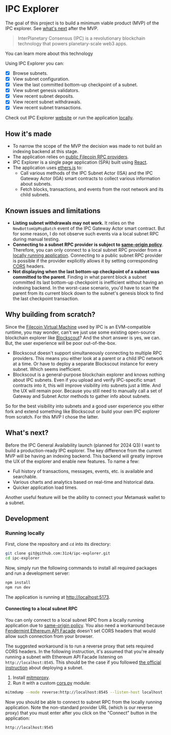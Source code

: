 # IPC Explorer

The goal of this project is to build a minimum viable product (MVP) of the IPC explorer. See [what's next](#whats-next) after the MVP.

> InterPlanetary Consensus (IPC) is a revolutionary blockchain technology that powers planetary-scale web3 apps.

You can learn more about this technology 

Using IPC Explorer you can:

- [x] Browse subnets.
- [x] View subnet configuration.
- [x] View the last committed bottom-up checkpoint of a subnet.
- [x] View subnet genesis validators.
- [x] View recent subnet deposits.
- [x] View recent subnet withdrawals.
- [x] View recent subnet transactions.

Check out IPC Explorer [website](https://fileplorer.com) or run the application [locally](#running-locally).

## How it's made

- To narrow the scope of the MVP the decision was made to not build an indexing backend at this stage.
- The application relies on [public Filecoin RPC providers](https://docs.filecoin.io/networks/calibration/rpcs).
- IPC Explorer is a single page application (SPA) built using [React](https://react.dev).
- The application uses [ethers.js](https://ethers.org) to:
  - Call various methods of the IPC Subnet Actor (ISA) and the IPC Gateway Actor (IGA) smart contracts to collect various information about subnets.
  - Fetch blocks, transactions, and events from the root network and its child subnets.

## Known issues and limitations

- **Listing subnet withdrawals may not work.**
  It relies on the `NewBottomUpMsgBatch` event of the IPC Gateway Actor smart contract.
  But for some reason, I do not observe such events via a local subnet RPC during manual testing.
- **Connecting to a subnet RPC provider is subject to [same-origin policy](https://developer.mozilla.org/en-US/docs/Web/Security/Same-origin_policy)**.
  Therefore, you can only connect to a local subnet RPC provider from a [locally running application](#running-locally).
  Connecting to a public subnet RPC provider is possible if the provider explicitly allows it by setting corresponding [CORS](https://developer.mozilla.org/en-US/docs/Web/HTTP/CORS) headers.
- **Not displaying when the last bottom-up checkpoint of a subnet was committed to the parent**. Finding in what parent block a subnet committed its last bottom-up checkpoint is inefficient without having an indexing backend. In the worst-case scenario, you'd have to scan the parent from its current block down to the subnet's genesis block to find the last checkpoint transaction.

## Why building from scratch?

Since the [Filecoin Virtual Machine](https://fvm.filecoin.io) used by IPC is an EVM-compatible runtime, you may wonder, can't we just use some existing open-source blockchain explorer like [Blockscout](https://www.blockscout.com)?
And the short answer is yes, we can.
But, the user experience will be poor out-of-the-box.

- Blockscout doesn't support simultaneously connecting to multiple RPC providers.
  This means you either look at a parent or a child IPC network at a time.
  Or have to deploy a separate Blockscout instance for every subnet.
  Which seems inefficient.
- Blockscout is a general-purpose blockchain explorer and knows nothing about IPC subnets.
  Even if you upload and verify IPC-specific smart contracts into it, this will improve visibility into subnets just a little.
  And the UX will remain poor.
  Because you still need to manually call a set of Gateway and Subnet Actor methods to gather info about subnets.

So for the best visibility into subnets and a good user experience you either fork and extend something like Blockscout or build your own IPC explorer from scratch.
For this MVP I chose the latter.

## What's next?

Before the IPC General Availability launch (planned for 2024 Q3) I want to build a production-ready IPC explorer.
The key difference from the current MVP will be having an indexing backend.
This backend will greatly improve the UX of the explorer and enable new features.
To name a few:

- Full history of transactions, messages, events, etc. is available and searchable.
- Various charts and analytics based on real-time and historical data.
- Quicker application load times.

Another useful feature will be the ability to connect your Metamask wallet to a subnet.

## Development

### Running locally

First, clone the repository and `cd` into its directory:

```sh
git clone git@github.com:31z4/ipc-explorer.git
cd ipc-explorer
```

Now, simply run the following commands to install all required packages and run a development server:

```sh
npm install
npm run dev
```

The application is running at [http://localhost:5173](http://localhost:5173).

#### Connecting to a local subnet RPC

You can only connect to a local subnet RPC from a locally running application due to [same-origin policy](https://developer.mozilla.org/en-US/docs/Web/Security/Same-origin_policy). You also need a workaround because [Fendermint Ethereum API Facade](https://github.com/consensus-shipyard/ipc/tree/fbe598d0d2f908a3bddbcd4e7d3e5a31cd3a26d9/fendermint/eth/api) doesn't set CORS headers that would allow such connection from your browser.

The suggested workaround is to run a reverse proxy that sets required CORS headers.
In the following instruction, it's assumed that you're already running a subnet with Ethereum API Facade listening on `http://localhost:8545`. This should be the case if you followed [the official instruction](https://docs.ipc.space/quickstarts/deploy-a-subnet) about deploying a subnet.

1. Install [mitmproxy](https://mitmproxy.org).
2. Run it with a custom [cors.py](mitmproxy/cors.py) module:

```sh
mitmdump --mode reverse:http://localhost:8545 --listen-host localhost --listen-port 9545 -s mitmproxy/cors.py
```

Now you should be able to connect to subnet RPC from the locally running application. Note the non-standard provider URL (which is our reverse proxy) that you must enter after you click on the "Connect" button in the application:

```
http://localhost:9545
```

